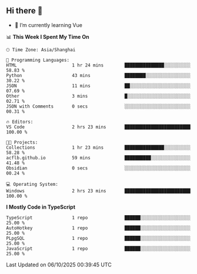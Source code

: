 ## Hi there 👋

- 🌱 I’m currently learning Vue

<!--START_SECTION:waka-->
📊 **This Week I Spent My Time On** 

```text
🕑︎ Time Zone: Asia/Shanghai

💬 Programming Languages: 
HTML                     1 hr 24 mins        ███████████████░░░░░░░░░░   58.83 % 
Python                   43 mins             ████████░░░░░░░░░░░░░░░░░   30.22 % 
JSON                     11 mins             ██░░░░░░░░░░░░░░░░░░░░░░░   07.69 % 
Other                    3 mins              █░░░░░░░░░░░░░░░░░░░░░░░░   02.71 % 
JSON with Comments       0 secs              ░░░░░░░░░░░░░░░░░░░░░░░░░   00.31 % 

🔥 Editors: 
VS Code                  2 hrs 23 mins       █████████████████████████   100.00 % 

🐱‍💻 Projects: 
Collections              1 hr 23 mins        ███████████████░░░░░░░░░░   58.28 % 
acflb.github.io          59 mins             ██████████░░░░░░░░░░░░░░░   41.48 % 
Obsidian                 0 secs              ░░░░░░░░░░░░░░░░░░░░░░░░░   00.24 % 

💻 Operating System: 
Windows                  2 hrs 23 mins       █████████████████████████   100.00 % 
```

**I Mostly Code in TypeScript** 

```text
TypeScript               1 repo              ██████░░░░░░░░░░░░░░░░░░░   25.00 % 
AutoHotkey               1 repo              ██████░░░░░░░░░░░░░░░░░░░   25.00 % 
PLpgSQL                  1 repo              ██████░░░░░░░░░░░░░░░░░░░   25.00 % 
JavaScript               1 repo              ██████░░░░░░░░░░░░░░░░░░░   25.00 % 
```




 Last Updated on 06/10/2025 00:39:45 UTC
<!--END_SECTION:waka-->
